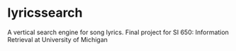 # lyricssearch
A vertical search engine for song lyrics. Final project for SI 650: Information Retrieval at University of Michigan 
